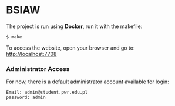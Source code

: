 # BSIAW

The project is run using **Docker**, run it with the makefile:

```
$ make
```

To access the website, open your browser and go to:  
[http://localhost:7708](http://localhost:7708)

### Administrator Access
For now, there is a default administrator account available for login:
```angular2html
Email: admin@student.pwr.edu.pl
password: admin
```